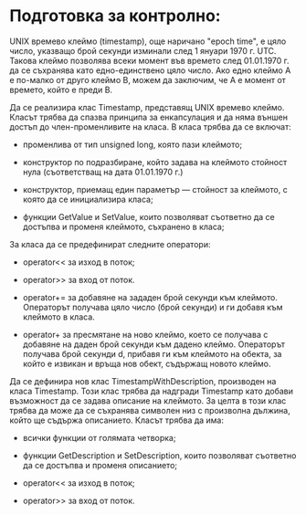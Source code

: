 # Подготовка за контролно:

UNIX времево клеймо (timestamp), още наричано "epoch time", е цяло число, указващо брой секунди изминали след 1 януари 1970 г. UTC. Такова клеймо позволява всеки момент във времето след 01.01.1970 г. да се съхранява като едно-единствено цяло число. Ако едно клеймо A е по-малко от друго клеймо B, можем да заключим, че A е момент от времето, който е преди B.

 

Да се реализира клас Timestamp, представящ UNIX времево клеймо. Класът трябва да спазва принципа за енкапсулация и да няма външен достъп до член-променливите на класа. В класа трябва да се включат:

 

   - променлива от тип unsigned long, която пази клеймото;

   - конструктор по подразбиране, който задава на клеймото стойност нула (съответстващ на дата 01.01.1970 г.)

   - конструктор, приемащ един параметър — стойност за клеймото, с която да се инициализира класа;

   - функции GetValue и SetValue, които позволяват съответно да се достъпва и променя клеймото, съхранено в класа;

 

За класа да се предефинират следните оператори:

 

 -   operator<< за изход в поток;

  -  operator>> за вход от поток.

  -  operator+= за добавяне на зададен брой секунди към клеймото. Операторът получава цяло число (брой секунди) и ги добавя към клеймото в класа.

  -  operator+ за пресмятане на ново клеймо, което се получава с добавяне на даден брой секунди към дадено клеймо. Операторът получава брой секунди d, прибавя ги към клеймото на обекта, за който е извикан и връща нов обект, съдържащ новото клеймо.

 

Да се дефинира нов клас TimestampWithDescription, производен на класа Timestamp. Този клас трябва да надгради Timestamp като добави възможност да се задава описание на клеймото. За целта в този клас трябва да може да се съхранява символен низ с произволна дължина, който ще съдържа описанието. Класът трябва да има:

 

   - всички функции от голямата четворка;

   - функции GetDescription и SetDescription, които позволяват съответно да се достъпва и променя описанието;

   - operator<< за изход в поток;

   - operator>> за вход от поток.
